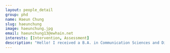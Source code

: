 ```yaml
---
layout: people_detail
group: phd
name: Haeun Chung
slug: haeunchung
image: haeunchung.jpg
email: haeunchung13@ewhain.net
interests: [Intervention, Assessment]
description: "Hello! I received a B.A. in Communication Sciences and Disorders from the University of Iowa and M.A. in Communication Sciences and Disorders from Ewha Womans University. Before pursuing my PhD, I worked with children with dyslexia as a speech-language pathologist. My research interests include learning mechanisms underlying language acquisition in children, and language and literacy development in linguistically diverse children."
---
```

